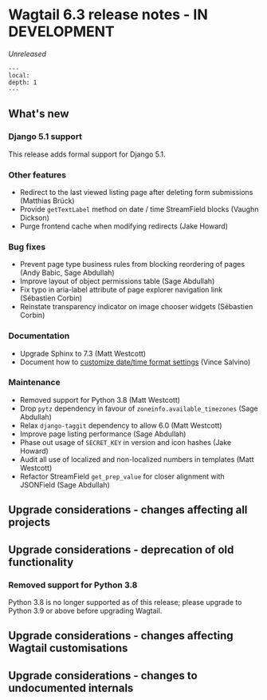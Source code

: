 # Wagtail 6.3 release notes - IN DEVELOPMENT

_Unreleased_

```{contents}
---
local:
depth: 1
---
```

## What's new

### Django 5.1 support

This release adds formal support for Django 5.1.

### Other features

 * Redirect to the last viewed listing page after deleting form submissions (Matthias Brück)
 * Provide `getTextLabel` method on date / time StreamField blocks (Vaughn Dickson)
 * Purge frontend cache when modifying redirects (Jake Howard)

### Bug fixes

 * Prevent page type business rules from blocking reordering of pages (Andy Babic, Sage Abdullah)
 * Improve layout of object permissions table (Sage Abdullah)
 * Fix typo in aria-label attribute of page explorer navigation link (Sébastien Corbin)
 * Reinstate transparency indicator on image chooser widgets (Sébastien Corbin)

### Documentation

 * Upgrade Sphinx to 7.3 (Matt Westcott)
 * Document how to [customize date/time format settings](wagtail_date_time_formats) (Vince Salvino)


### Maintenance

 * Removed support for Python 3.8 (Matt Westcott)
 * Drop `pytz` dependency in favour of `zoneinfo.available_timezones` (Sage Abdullah)
 * Relax `django-taggit` dependency to allow 6.0 (Matt Westcott)
 * Improve page listing performance (Sage Abdullah)
 * Phase out usage of `SECRET_KEY` in version and icon hashes (Jake Howard)
 * Audit all use of localized and non-localized numbers in templates (Matt Westcott)
 * Refactor StreamField `get_prep_value` for closer alignment with JSONField (Sage Abdullah)


## Upgrade considerations - changes affecting all projects

## Upgrade considerations - deprecation of old functionality

### Removed support for Python 3.8

Python 3.8 is no longer supported as of this release; please upgrade to Python 3.9 or above before upgrading Wagtail.

## Upgrade considerations - changes affecting Wagtail customisations

## Upgrade considerations - changes to undocumented internals
